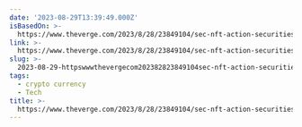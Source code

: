 ```yaml
---
date: '2023-08-29T13:39:49.000Z'
isBasedOn: >-
  https://www.theverge.com/2023/8/28/23849104/sec-nft-action-securities-impact-theory
link: >-
  https://www.theverge.com/2023/8/28/23849104/sec-nft-action-securities-impact-theory
slug: >-
  2023-08-29-httpswwwthevergecom202382823849104sec-nft-action-securities-impact-theory
tags:
  - crypto currency
  - Tech
title: >-
  https://www.theverge.com/2023/8/28/23849104/sec-nft-action-securities-impact-theory
---
```



